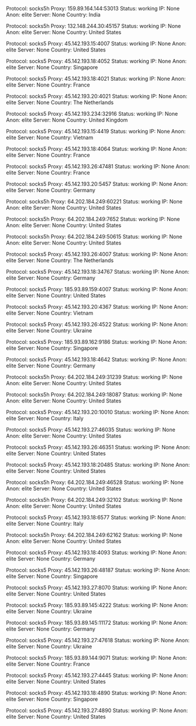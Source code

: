 Protocol: socks5h
Proxy: 159.89.164.144:53013
Status: working
IP: None
Anon: elite
Server: None
Country: India

Protocol: socks5h
Proxy: 132.148.244.30:45157
Status: working
IP: None
Anon: elite
Server: None
Country: United States

Protocol: socks5
Proxy: 45.142.193.15:4007
Status: working
IP: None
Anon: elite
Server: None
Country: United States

Protocol: socks5
Proxy: 45.142.193.18:4052
Status: working
IP: None
Anon: elite
Server: None
Country: Singapore

Protocol: socks5
Proxy: 45.142.193.18:4021
Status: working
IP: None
Anon: elite
Server: None
Country: France

Protocol: socks5
Proxy: 45.142.193.20:4021
Status: working
IP: None
Anon: elite
Server: None
Country: The Netherlands

Protocol: socks5
Proxy: 45.142.193.234:32916
Status: working
IP: None
Anon: elite
Server: None
Country: United Kingdom

Protocol: socks5
Proxy: 45.142.193.15:4419
Status: working
IP: None
Anon: elite
Server: None
Country: Vietnam

Protocol: socks5
Proxy: 45.142.193.18:4064
Status: working
IP: None
Anon: elite
Server: None
Country: France

Protocol: socks5
Proxy: 45.142.193.26:47481
Status: working
IP: None
Anon: elite
Server: None
Country: France

Protocol: socks5
Proxy: 45.142.193.20:5457
Status: working
IP: None
Anon: elite
Server: None
Country: Germany

Protocol: socks5h
Proxy: 64.202.184.249:60221
Status: working
IP: None
Anon: elite
Server: None
Country: United States

Protocol: socks5h
Proxy: 64.202.184.249:7652
Status: working
IP: None
Anon: elite
Server: None
Country: United States

Protocol: socks5h
Proxy: 64.202.184.249:50615
Status: working
IP: None
Anon: elite
Server: None
Country: United States

Protocol: socks5
Proxy: 45.142.193.26:4007
Status: working
IP: None
Anon: elite
Server: None
Country: The Netherlands

Protocol: socks5
Proxy: 45.142.193.18:34767
Status: working
IP: None
Anon: elite
Server: None
Country: Germany

Protocol: socks5
Proxy: 185.93.89.159:4007
Status: working
IP: None
Anon: elite
Server: None
Country: United States

Protocol: socks5
Proxy: 45.142.193.20:4367
Status: working
IP: None
Anon: elite
Server: None
Country: Vietnam

Protocol: socks5
Proxy: 45.142.193.26:4522
Status: working
IP: None
Anon: elite
Server: None
Country: Ukraine

Protocol: socks5
Proxy: 185.93.89.162:9186
Status: working
IP: None
Anon: elite
Server: None
Country: Singapore

Protocol: socks5
Proxy: 45.142.193.18:4642
Status: working
IP: None
Anon: elite
Server: None
Country: Germany

Protocol: socks5h
Proxy: 64.202.184.249:31239
Status: working
IP: None
Anon: elite
Server: None
Country: United States

Protocol: socks5h
Proxy: 64.202.184.249:18087
Status: working
IP: None
Anon: elite
Server: None
Country: United States

Protocol: socks5
Proxy: 45.142.193.20:10010
Status: working
IP: None
Anon: elite
Server: None
Country: Italy

Protocol: socks5
Proxy: 45.142.193.27:46035
Status: working
IP: None
Anon: elite
Server: None
Country: United States

Protocol: socks5
Proxy: 45.142.193.26:46351
Status: working
IP: None
Anon: elite
Server: None
Country: United States

Protocol: socks5
Proxy: 45.142.193.18:20485
Status: working
IP: None
Anon: elite
Server: None
Country: United States

Protocol: socks5h
Proxy: 64.202.184.249:46528
Status: working
IP: None
Anon: elite
Server: None
Country: United States

Protocol: socks5h
Proxy: 64.202.184.249:32102
Status: working
IP: None
Anon: elite
Server: None
Country: United States

Protocol: socks5
Proxy: 45.142.193.18:6577
Status: working
IP: None
Anon: elite
Server: None
Country: Italy

Protocol: socks5h
Proxy: 64.202.184.249:62162
Status: working
IP: None
Anon: elite
Server: None
Country: United States

Protocol: socks5
Proxy: 45.142.193.18:4093
Status: working
IP: None
Anon: elite
Server: None
Country: Germany

Protocol: socks5
Proxy: 45.142.193.26:48187
Status: working
IP: None
Anon: elite
Server: None
Country: Singapore

Protocol: socks5
Proxy: 45.142.193.27:8070
Status: working
IP: None
Anon: elite
Server: None
Country: United States

Protocol: socks5
Proxy: 185.93.89.145:4222
Status: working
IP: None
Anon: elite
Server: None
Country: Ukraine

Protocol: socks5
Proxy: 185.93.89.145:11172
Status: working
IP: None
Anon: elite
Server: None
Country: Germany

Protocol: socks5
Proxy: 45.142.193.27:47618
Status: working
IP: None
Anon: elite
Server: None
Country: Ukraine

Protocol: socks5
Proxy: 185.93.89.144:9071
Status: working
IP: None
Anon: elite
Server: None
Country: France

Protocol: socks5
Proxy: 45.142.193.27:4445
Status: working
IP: None
Anon: elite
Server: None
Country: United States

Protocol: socks5
Proxy: 45.142.193.18:4890
Status: working
IP: None
Anon: elite
Server: None
Country: Singapore

Protocol: socks5
Proxy: 45.142.193.27:4890
Status: working
IP: None
Anon: elite
Server: None
Country: United States

